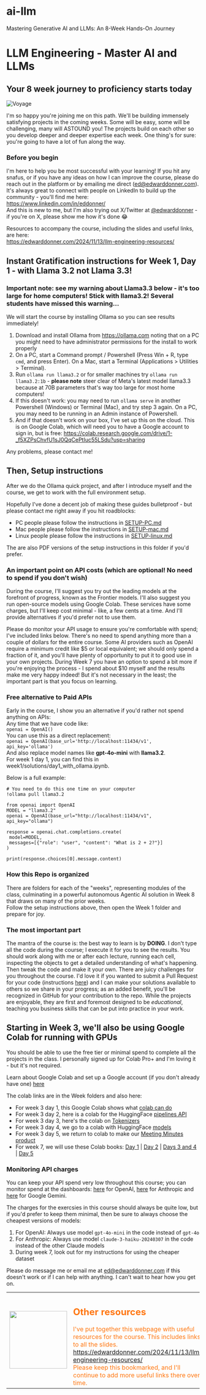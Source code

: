 # ai-llm
Mastering Generative AI and LLMs: An 8-Week Hands-On Journey

# LLM Engineering - Master AI and LLMs

## Your 8 week journey to proficiency starts today

![Voyage](voyage.jpg)

I'm so happy you're joining me on this path. We'll be building immensely satisfying projects in the coming weeks. Some will be easy, some will be challenging, many will ASTOUND you! The projects build on each other so you develop deeper and deeper expertise each week. One thing's for sure: you're going to have a lot of fun along the way.

### Before you begin

I'm here to help you be most successful with your learning! If you hit any snafus, or if you have any ideas on how I can improve the course, please do reach out in the platform or by emailing me direct (ed@edwarddonner.com). It's always great to connect with people on LinkedIn to build up the community - you'll find me here:  
https://www.linkedin.com/in/eddonner/  
And this is new to me, but I'm also trying out X/Twitter at [@edwarddonner](https://x.com/edwarddonner) - if you're on X, please show me how it's done 😂  

Resources to accompany the course, including the slides and useful links, are here:  
https://edwarddonner.com/2024/11/13/llm-engineering-resources/

## Instant Gratification instructions for Week 1, Day 1 - with Llama 3.2 **not** Llama 3.3!

### Important note: see my warning about Llama3.3 below - it's too large for home computers! Stick with llama3.2! Several students have missed this warning...

We will start the course by installing Ollama so you can see results immediately!
1. Download and install Ollama from https://ollama.com noting that on a PC you might need to have administrator permissions for the install to work properly
2. On a PC, start a Command prompt / Powershell (Press Win + R, type `cmd`, and press Enter). On a Mac, start a Terminal (Applications > Utilities > Terminal).
3. Run `ollama run llama3.2` or for smaller machines try `ollama run llama3.2:1b` - **please note** steer clear of Meta's latest model llama3.3 because at 70B parameters that's way too large for most home computers!  
4. If this doesn't work: you may need to run `ollama serve` in another Powershell (Windows) or Terminal (Mac), and try step 3 again. On a PC, you may need to be running in an Admin instance of Powershell.  
5. And if that doesn't work on your box, I've set up this on the cloud. This is on Google Colab, which will need you to have a Google account to sign in, but is free:  https://colab.research.google.com/drive/1-_f5XZPsChvfU1sJ0QqCePtIuc55LSdu?usp=sharing

Any problems, please contact me!

## Then, Setup instructions

After we do the Ollama quick project, and after I introduce myself and the course, we get to work with the full environment setup.  

Hopefully I've done a decent job of making these guides bulletproof - but please contact me right away if you hit roadblocks:

- PC people please follow the instructions in [SETUP-PC.md](SETUP-PC.md)
- Mac people please follow the instructions in [SETUP-mac.md](SETUP-mac.md)  
- Linux people please follow the instructions in [SETUP-linux.md](SETUP-linux.md)

The are also PDF versions of the setup instructions in this folder if you'd prefer.

### An important point on API costs (which are optional! No need to spend if you don't wish)

During the course, I'll suggest you try out the leading models at the forefront of progress, known as the Frontier models. I'll also suggest you run open-source models using Google Colab. These services have some charges, but I'll keep cost minimal - like, a few cents at a time. And I'll provide alternatives if you'd prefer not to use them.

Please do monitor your API usage to ensure you're comfortable with spend; I've included links below. There's no need to spend anything more than a couple of dollars for the entire course. Some AI providers such as OpenAI require a minimum credit like \$5 or local equivalent; we should only spend a fraction of it, and you'll have plenty of opportunity to put it to good use in your own projects. During Week 7 you have an option to spend a bit more if you're enjoying the process - I spend about \$10 myself and the results make me very happy indeed! But it's not necessary in the least; the important part is that you focus on learning.

### Free alternative to Paid APIs

Early in the course, I show you an alternative if you'd rather not spend anything on APIs:  
Any time that we have code like:  
`openai = OpenAI()`  
You can use this as a direct replacement:  
`openai = OpenAI(base_url='http://localhost:11434/v1', api_key='ollama')`  
And also replace model names like **gpt-4o-mini** with **llama3.2**.  
For week 1 day 1, you can find this in week1/solutions/day1_with_ollama.ipynb.

Below is a full example:

```
# You need to do this one time on your computer
!ollama pull llama3.2

from openai import OpenAI
MODEL = "llama3.2"
openai = OpenAI(base_url="http://localhost:11434/v1", api_key="ollama")

response = openai.chat.completions.create(
 model=MODEL,
 messages=[{"role": "user", "content": "What is 2 + 2?"}]
)

print(response.choices[0].message.content)
```

### How this Repo is organized

There are folders for each of the "weeks", representing modules of the class, culminating in a powerful autonomous Agentic AI solution in Week 8 that draws on many of the prior weeks.    
Follow the setup instructions above, then open the Week 1 folder and prepare for joy.

### The most important part

The mantra of the course is: the best way to learn is by **DOING**. I don't type all the code during the course; I execute it for you to see the results. You should work along with me or after each lecture, running each cell, inspecting the objects to get a detailed understanding of what's happening. Then tweak the code and make it your own. There are juicy challenges for you throughout the course. I'd love it if you wanted to submit a Pull Request for your code (instructions [here](https://chatgpt.com/share/677a9cb5-c64c-8012-99e0-e06e88afd293)) and I can make your solutions available to others so we share in your progress; as an added benefit, you'll be recognized in GitHub for your contribution to the repo. While the projects are enjoyable, they are first and foremost designed to be _educational_, teaching you business skills that can be put into practice in your work.

## Starting in Week 3, we'll also be using Google Colab for running with GPUs

You should be able to use the free tier or minimal spend to complete all the projects in the class. I personally signed up for Colab Pro+ and I'm loving it - but it's not required.

Learn about Google Colab and set up a Google account (if you don't already have one) [here](https://colab.research.google.com/)

The colab links are in the Week folders and also here:  
- For week 3 day 1, this Google Colab shows what [colab can do](https://colab.research.google.com/drive/1DjcrYDZldAXKJ08x1uYIVCtItoLPk1Wr?usp=sharing)
- For week 3 day 2, here is a colab for the HuggingFace [pipelines API](https://colab.research.google.com/drive/1aMaEw8A56xs0bRM4lu8z7ou18jqyybGm?usp=sharing)
- For week 3 day 3, here's the colab on [Tokenizers](https://colab.research.google.com/drive/1WD6Y2N7ctQi1X9wa6rpkg8UfyA4iSVuz?usp=sharing)
- For week 3 day 4, we go to a colab with HuggingFace [models](https://colab.research.google.com/drive/1hhR9Z-yiqjUe7pJjVQw4c74z_V3VchLy?usp=sharing)
- For week 3 day 5, we return to colab to make our [Meeting Minutes product](https://colab.research.google.com/drive/1KSMxOCprsl1QRpt_Rq0UqCAyMtPqDQYx?usp=sharing)
- For week 7, we will use these Colab books: [Day 1](https://colab.research.google.com/drive/15rqdMTJwK76icPBxNoqhI7Ww8UM-Y7ni?usp=sharing) | [Day 2](https://colab.research.google.com/drive/1T72pbfZw32fq-clQEp-p8YQ4_qFKv4TP?usp=sharing) | [Days 3 and 4](https://colab.research.google.com/drive/1csEdaECRtjV_1p9zMkaKKjCpYnltlN3M?usp=sharing) | [Day 5](https://colab.research.google.com/drive/1igA0HF0gvQqbdBD4GkcK3GpHtuDLijYn?usp=sharing)

### Monitoring API charges

You can keep your API spend very low throughout this course; you can monitor spend at the dashboards: [here](https://platform.openai.com/usage) for OpenAI, [here](https://console.anthropic.com/settings/cost) for Anthropic and [here](https://console.cloud.google.com/apis/api/generativelanguage.googleapis.com/cost) for Google Gemini.

The charges for the exercsies in this course should always be quite low, but if you'd prefer to keep them minimal, then be sure to always choose the cheapest versions of models:
1. For OpenAI: Always use model `gpt-4o-mini` in the code instead of `gpt-4o`
2. For Anthropic: Always use model `claude-3-haiku-20240307` in the code instead of the other Claude models
3. During week 7, look out for my instructions for using the cheaper dataset

Please do message me or email me at ed@edwarddonner.com if this doesn't work or if I can help with anything. I can't wait to hear how you get on.

<table style="margin: 0; text-align: left;">
    <tr>
        <td style="width: 150px; height: 150px; vertical-align: middle;">
            <img src="resources.jpg" width="150" height="150" style="display: block;" />
        </td>
        <td>
            <h2 style="color:#f71;">Other resources</h2>
            <span style="color:#f71;">I've put together this webpage with useful resources for the course. This includes links to all the slides.<br/>
            <a href="https://edwarddonner.com/2024/11/13/llm-engineering-resources/">https://edwarddonner.com/2024/11/13/llm-engineering-resources/</a><br/>
            Please keep this bookmarked, and I'll continue to add more useful links there over time.
            </span>
        </td>
    </tr>
</table>
